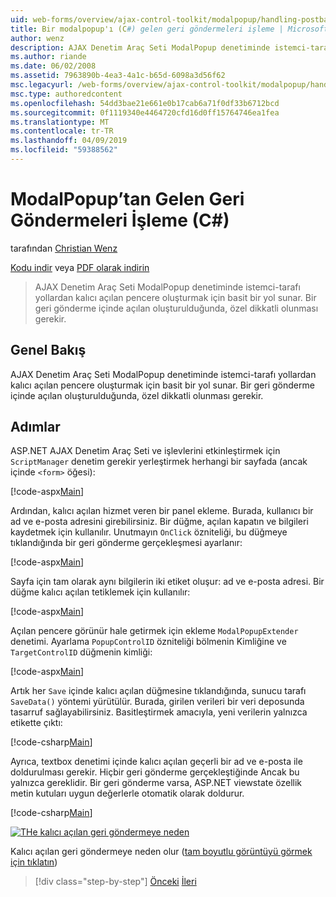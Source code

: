 ```yaml
---
uid: web-forms/overview/ajax-control-toolkit/modalpopup/handling-postbacks-from-a-modalpopup-cs
title: Bir modalpopup'ı (C#) gelen geri göndermeleri işleme | Microsoft Docs
author: wenz
description: AJAX Denetim Araç Seti ModalPopup denetiminde istemci-tarafı yollardan kalıcı açılan pencere oluşturmak için basit bir yol sunar. Bir pos olduğunda özel dikkatli olunması gerekir...
ms.author: riande
ms.date: 06/02/2008
ms.assetid: 7963890b-4ea3-4a1c-b65d-6098a3d56f62
msc.legacyurl: /web-forms/overview/ajax-control-toolkit/modalpopup/handling-postbacks-from-a-modalpopup-cs
msc.type: authoredcontent
ms.openlocfilehash: 54dd3bae21e661e0b17cab6a71f0df33b6712bcd
ms.sourcegitcommit: 0f1119340e4464720cfd16d0ff15764746ea1fea
ms.translationtype: MT
ms.contentlocale: tr-TR
ms.lasthandoff: 04/09/2019
ms.locfileid: "59388562"
---
```

# <a name="handling-postbacks-from-a-modalpopup-c"></a>ModalPopup’tan Gelen Geri Göndermeleri İşleme (C#)

tarafından [Christian Wenz](https://github.com/wenz)

[Kodu indir](http://download.microsoft.com/download/2/4/0/24052038-f942-4336-905b-b60ae56f0dd5/ModalPopup3.cs.zip) veya [PDF olarak indirin](http://download.microsoft.com/download/b/6/a/b6ae89ee-df69-4c87-9bfb-ad1eb2b23373/modalpopup3CS.pdf)

> AJAX Denetim Araç Seti ModalPopup denetiminde istemci-tarafı yollardan kalıcı açılan pencere oluşturmak için basit bir yol sunar. Bir geri gönderme içinde açılan oluşturulduğunda, özel dikkatli olunması gerekir.


## <a name="overview"></a>Genel Bakış

AJAX Denetim Araç Seti ModalPopup denetiminde istemci-tarafı yollardan kalıcı açılan pencere oluşturmak için basit bir yol sunar. Bir geri gönderme içinde açılan oluşturulduğunda, özel dikkatli olunması gerekir.

## <a name="steps"></a>Adımlar

ASP.NET AJAX Denetim Araç Seti ve işlevlerini etkinleştirmek için `ScriptManager` denetim gerekir yerleştirmek herhangi bir sayfada (ancak içinde `<form>` öğesi):

[!code-aspx[Main](handling-postbacks-from-a-modalpopup-cs/samples/sample1.aspx)]

Ardından, kalıcı açılan hizmet veren bir panel ekleme. Burada, kullanıcı bir ad ve e-posta adresini girebilirsiniz. Bir düğme, açılan kapatın ve bilgileri kaydetmek için kullanılır. Unutmayın `OnClick` özniteliği, bu düğmeye tıklandığında bir geri gönderme gerçekleşmesi ayarlanır:

[!code-aspx[Main](handling-postbacks-from-a-modalpopup-cs/samples/sample2.aspx)]

Sayfa için tam olarak aynı bilgilerin iki etiket oluşur: ad ve e-posta adresi. Bir düğme kalıcı açılan tetiklemek için kullanılır:

[!code-aspx[Main](handling-postbacks-from-a-modalpopup-cs/samples/sample3.aspx)]

Açılan pencere görünür hale getirmek için ekleme `ModalPopupExtender` denetimi. Ayarlama `PopupControlID` özniteliği bölmenin Kimliğine ve `TargetControlID` düğmenin kimliği:

[!code-aspx[Main](handling-postbacks-from-a-modalpopup-cs/samples/sample4.aspx)]

Artık her `Save` içinde kalıcı açılan düğmesine tıklandığında, sunucu tarafı `SaveData()` yöntemi yürütülür. Burada, girilen verileri bir veri deposunda tasarruf sağlayabilirsiniz. Basitleştirmek amacıyla, yeni verilerin yalnızca etikette çıktı:

[!code-csharp[Main](handling-postbacks-from-a-modalpopup-cs/samples/sample5.cs)]

Ayrıca, textbox denetimi içinde kalıcı açılan geçerli bir ad ve e-posta ile doldurulması gerekir. Hiçbir geri gönderme gerçekleştiğinde Ancak bu yalnızca gereklidir. Bir geri gönderme varsa, ASP.NET viewstate özellik metin kutuları uygun değerlerle otomatik olarak doldurur.

[!code-csharp[Main](handling-postbacks-from-a-modalpopup-cs/samples/sample6.cs)]


[![THe kalıcı açılan geri göndermeye neden](handling-postbacks-from-a-modalpopup-cs/_static/image2.png)](handling-postbacks-from-a-modalpopup-cs/_static/image1.png)

Kalıcı açılan geri göndermeye neden olur ([tam boyutlu görüntüyü görmek için tıklatın](handling-postbacks-from-a-modalpopup-cs/_static/image3.png))

> [!div class="step-by-step"]
> [Önceki](using-modalpopup-with-a-repeater-control-cs.md)
> [İleri](positioning-a-modalpopup-cs.md)
